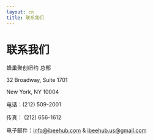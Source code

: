 ```yaml
---
layout: cn
title: 联系我们
---
```


# 联系我们

蜂巢聚创纽约 总部

32 Broadway, Suite 1701

New York, NY 10004

电话：(212) 509-2001

传真： (212) 656-1612

电子邮件：[info@ibeehub.com](mailto:info@ibeehub.com)  &  [ibeehub.us@gmail.com](mailto:ibeehub.us@gmail.com)

